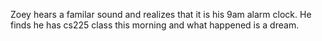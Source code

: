 Zoey hears a familar sound and realizes that it is his 9am alarm clock. He finds he has cs225 class this morning and what happened is a dream.
